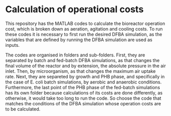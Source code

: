 # Calculation of operational costs

This repository has the MATLAB codes to calculate the bioreactor operation cost, which is broken down as aeration, agitation and cooling costs. To run these codes it is necessary to first run the desired DFBA simulation, as the variables that are defined by running the DFBA simulation are used as inputs.

The codes are organised in folders and sub-folders. First, they are separated by batch and fed-batch DFBA simulations, as that changes the final volume of the reactor and by extension, the absolute pressure in the air inlet. Then, by microorganism, as that changes the maximum air uptake rate. Next, they are separeted by growth and PHB phase, and specifically in the case of E. coli batch simulations, by aerobic and anaerobic conditions. Furthermore, the last point of the PHB phase of the fed-batch simulations has its own folder because calculations of its costs are done differently, as otherwise, it would take too long to run the code. So choose the code that matches the conditions of the DFBA simulation whose operation costs are to be calculated. 

